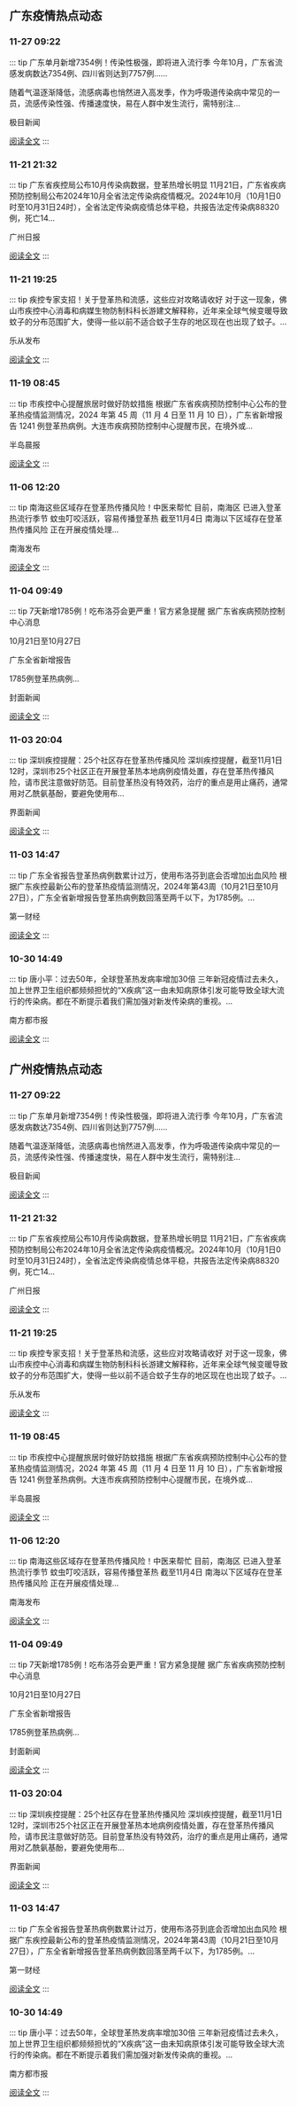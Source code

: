 
## 广东疫情热点动态

  
### 11-27 09:22
::: tip 广东单月新增7354例！传染性极强，即将进入流行季
今年10月，广东省流感发病数达7354例、四川省则达到7757例……

随着气温逐渐降低，流感病毒也悄然进入高发季，作为呼吸道传染病中常见的一员，流感传染性强、传播速度快，易在人群中发生流行，需特别注...

极目新闻

[阅读全文](https://view.inews.qq.com/a/20241127A01XYK00?uid=101705948131&chlid=_qqnews_custom_search_pictext)
:::

### 11-21 21:32
::: tip 广东省疾控局公布10月传染病数据，登革热增长明显
11月21日，广东省疾病预防控制局公布2024年10月全省法定传染病疫情概况。2024年10月（10月1日0时至10月31日24时），全省法定传染病疫情总体平稳，共报告法定传染病88320例，死亡14...

广州日报

[阅读全文](https://view.inews.qq.com/a/20241121A09IMO00?uid=101705948131&chlid=_qqnews_custom_search_pictext)
:::

### 11-21 19:25
::: tip 疾控专家支招！关于登革热和流感，这些应对攻略请收好
对于这一现象，佛山市疾控中心消毒和病媒生物防制科科长游建文解释称，近年来全球气候变暖导致蚊子的分布范围扩大，使得一些以前不适合蚊子生存的地区现在也出现了蚊子。...

乐从发布

[阅读全文](https://view.inews.qq.com/a/20241121A08FKX00?uid=101705948131&chlid=_qqnews_custom_search_pictext)
:::

### 11-19 08:45
::: tip 市疾控中心提醒旅居时做好防蚊措施
根据广东省疾病预防控制中心公布的登革热疫情监测情况，2024 年第 45 周（11 月 4 日至 11 月 10 日），广东省新增报告 1241 例登革热病例。大连市疾病预防控制中心提醒市民，在境外或...

半岛晨报

[阅读全文](https://view.inews.qq.com/a/20241119A01IZC00?uid=101705948131&chlid=_qqnews_custom_search_pictext)
:::

### 11-06 12:20
::: tip 南海这些区域存在登革热传播风险！中医来帮忙
目前，南海区
已进入登革热流行季节
蚊虫叮咬活跃，容易传播登革热
截至11月4日
南海以下区域存在登革热传播风险
正在开展疫情处理...

南海发布

[阅读全文](https://view.inews.qq.com/a/20241106A048MS00?uid=101705948131&chlid=_qqnews_custom_search_pictext)
:::

### 11-04 09:49
::: tip 7天新增1785例！吃布洛芬会更严重！官方紧急提醒
据广东省疾病预防控制中心消息

10月21日至10月27日

广东全省新增报告

1785例登革热病例...

封面新闻

[阅读全文](https://view.inews.qq.com/a/20241104A023YU00?uid=101705948131&chlid=_qqnews_custom_search_pictext)
:::

### 11-03 20:04
::: tip 深圳疾控提醒：25个社区存在登革热传播风险
深圳疾控提醒，截至11月1日12时，深圳市25个社区正在开展登革热本地病例疫情处置，存在登革热传播风险，请市民注意做好防范。目前登革热没有特效药，治疗的重点是用止痛药，通常用对乙酰氨基酚，要避免使用布...

界面新闻

[阅读全文](https://view.inews.qq.com/a/20241103A065Y200?uid=101705948131&chlid=_qqnews_custom_search_pictext)
:::

### 11-03 14:47
::: tip 广东全省报告登革热病例数累计过万，使用布洛芬到底会否增加出血风险
根据广东疾控最新公布的登革热疫情监测情况，2024年第43周（10月21日至10月27日），广东全省新增报告登革热病例数回落至两千以下，为1785例。...

第一财经

[阅读全文](https://view.inews.qq.com/a/20241103A0440V00?uid=101705948131&chlid=_qqnews_custom_search_pictext)
:::

### 10-30 14:49
::: tip 唐小平：过去50年，全球登革热发病率增加30倍
三年新冠疫情过去未久，加上世界卫生组织都频频担忧的“X疾病”这一由未知病原体引发可能导致全球大流行的传染病。都在不断提示着我们需加强对新发传染病的重视。...

南方都市报

[阅读全文](https://view.inews.qq.com/a/20241030A05MDC00?uid=101705948131&chlid=_qqnews_custom_search_pictext)
:::


## 广州疫情热点动态

  
### 11-27 09:22
::: tip 广东单月新增7354例！传染性极强，即将进入流行季
今年10月，广东省流感发病数达7354例、四川省则达到7757例……

随着气温逐渐降低，流感病毒也悄然进入高发季，作为呼吸道传染病中常见的一员，流感传染性强、传播速度快，易在人群中发生流行，需特别注...

极目新闻

[阅读全文](https://view.inews.qq.com/a/20241127A01XYK00?uid=101705948131&chlid=_qqnews_custom_search_pictext)
:::

### 11-21 21:32
::: tip 广东省疾控局公布10月传染病数据，登革热增长明显
11月21日，广东省疾病预防控制局公布2024年10月全省法定传染病疫情概况。2024年10月（10月1日0时至10月31日24时），全省法定传染病疫情总体平稳，共报告法定传染病88320例，死亡14...

广州日报

[阅读全文](https://view.inews.qq.com/a/20241121A09IMO00?uid=101705948131&chlid=_qqnews_custom_search_pictext)
:::

### 11-21 19:25
::: tip 疾控专家支招！关于登革热和流感，这些应对攻略请收好
对于这一现象，佛山市疾控中心消毒和病媒生物防制科科长游建文解释称，近年来全球气候变暖导致蚊子的分布范围扩大，使得一些以前不适合蚊子生存的地区现在也出现了蚊子。...

乐从发布

[阅读全文](https://view.inews.qq.com/a/20241121A08FKX00?uid=101705948131&chlid=_qqnews_custom_search_pictext)
:::

### 11-19 08:45
::: tip 市疾控中心提醒旅居时做好防蚊措施
根据广东省疾病预防控制中心公布的登革热疫情监测情况，2024 年第 45 周（11 月 4 日至 11 月 10 日），广东省新增报告 1241 例登革热病例。大连市疾病预防控制中心提醒市民，在境外或...

半岛晨报

[阅读全文](https://view.inews.qq.com/a/20241119A01IZC00?uid=101705948131&chlid=_qqnews_custom_search_pictext)
:::

### 11-06 12:20
::: tip 南海这些区域存在登革热传播风险！中医来帮忙
目前，南海区
已进入登革热流行季节
蚊虫叮咬活跃，容易传播登革热
截至11月4日
南海以下区域存在登革热传播风险
正在开展疫情处理...

南海发布

[阅读全文](https://view.inews.qq.com/a/20241106A048MS00?uid=101705948131&chlid=_qqnews_custom_search_pictext)
:::

### 11-04 09:49
::: tip 7天新增1785例！吃布洛芬会更严重！官方紧急提醒
据广东省疾病预防控制中心消息

10月21日至10月27日

广东全省新增报告

1785例登革热病例...

封面新闻

[阅读全文](https://view.inews.qq.com/a/20241104A023YU00?uid=101705948131&chlid=_qqnews_custom_search_pictext)
:::

### 11-03 20:04
::: tip 深圳疾控提醒：25个社区存在登革热传播风险
深圳疾控提醒，截至11月1日12时，深圳市25个社区正在开展登革热本地病例疫情处置，存在登革热传播风险，请市民注意做好防范。目前登革热没有特效药，治疗的重点是用止痛药，通常用对乙酰氨基酚，要避免使用布...

界面新闻

[阅读全文](https://view.inews.qq.com/a/20241103A065Y200?uid=101705948131&chlid=_qqnews_custom_search_pictext)
:::

### 11-03 14:47
::: tip 广东全省报告登革热病例数累计过万，使用布洛芬到底会否增加出血风险
根据广东疾控最新公布的登革热疫情监测情况，2024年第43周（10月21日至10月27日），广东全省新增报告登革热病例数回落至两千以下，为1785例。...

第一财经

[阅读全文](https://view.inews.qq.com/a/20241103A0440V00?uid=101705948131&chlid=_qqnews_custom_search_pictext)
:::

### 10-30 14:49
::: tip 唐小平：过去50年，全球登革热发病率增加30倍
三年新冠疫情过去未久，加上世界卫生组织都频频担忧的“X疾病”这一由未知病原体引发可能导致全球大流行的传染病。都在不断提示着我们需加强对新发传染病的重视。...

南方都市报

[阅读全文](https://view.inews.qq.com/a/20241030A05MDC00?uid=101705948131&chlid=_qqnews_custom_search_pictext)
:::

